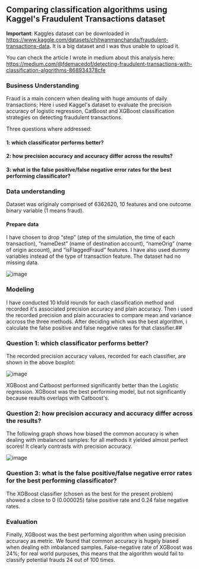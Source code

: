 ## Comparing classification algorithms using Kaggel's Fraudulent Transactions dataset 

**Important**: Kaggles dataset can be downloaded in https://www.kaggle.com/datasets/chitwanmanchanda/fraudulent-transactions-data. It is a big dataset and i was thus unable to upload it.

You can check the article I wrote in medium about this analysis here: https://medium.com/@fdemacedof/detecting-fraudulent-transactions-with-classification-algorithms-868934378cfe

### Business Understanding

Fraud is a main concern when dealing with huge amounts of daily transactions; Here i used Kaggel's dataset to evaluate the precision accuracy of logistic regression, CatBoost and XGBoost classification strategies on detecting fraudulent transactions. 

Three questions where addressed: 

#### 1: which classificator performs better? 
#### 2: how precision accuracy and accuracy differ across the results? 
#### 3: what is the false positive/false negative error rates for the best performing classificator?

### Data understanding

Dataset was originaly comprised of 6362620, 10 features and one outcome binary variable (1 means fraud).

#### Prepare data

I have chosen to drop “step” (step of the simulation, the time of each transaction), “nameDest” (name of destination account), “nameOrig” (name of origin account), and “isFlaggedFraud” features. I have also used dummy variables instead of the type of transaction feature. The dataset had no missing data.

![image](https://user-images.githubusercontent.com/8518620/161754364-af5dcc88-c589-47a8-82b1-7c6200513a58.png)

### Modeling

I have conducted 10 kfold rounds for each classification method and recorded it's associated precision accuracy and plain accuracy. Then i used the recorded precision and plain accuracies to compare mean and variance accross the three methods.
After deciding which was the best algorithm, i calculate the false positive and false negative rates for that classifier.##
### Question 1: which classificator performs better?

The recorded precision accuracy values, recorded for each classifier, are shown in the above boxplot: 

![image](https://user-images.githubusercontent.com/8518620/161754567-17c656e5-168d-4162-8ae6-60ffa097f5b4.png)

XGBoost and Catboost performed significantly better than the Logistic regression. XGBoost was the best performing model, but not significantly because reaults overlaps with Catboost's.

### Question 2: how precision accuracy and accuracy differ across the results? 

The following graph shows how biased the common accuracy is when dealing with imbalanced samples: for all methods it yielded almost perfect scores! It clearly contrasts with precision accuracy. 

![image](https://user-images.githubusercontent.com/8518620/161755169-d7e3d96a-57db-4520-a4fa-47a2f3b73f10.png)

### Question 3: what is the false positive/false negative error rates for the best performing classificator?

The XGBoost classifier (chosen as the best for the present problem) showed a close to 0 (0.000025) false positive rate and 0.24 false negative rates.

### Evaluation

Finally, XGBoost was the best performing algorithm when using precision accuracy as metric. 
We found that common accuracy is hugely biased when dealing eith imbalanced samples.
False-negative rate of XGBoost was 24%; for real world purpuses, this means that the algorithm would fail to classify potential frauds 24 out of 100 times.
